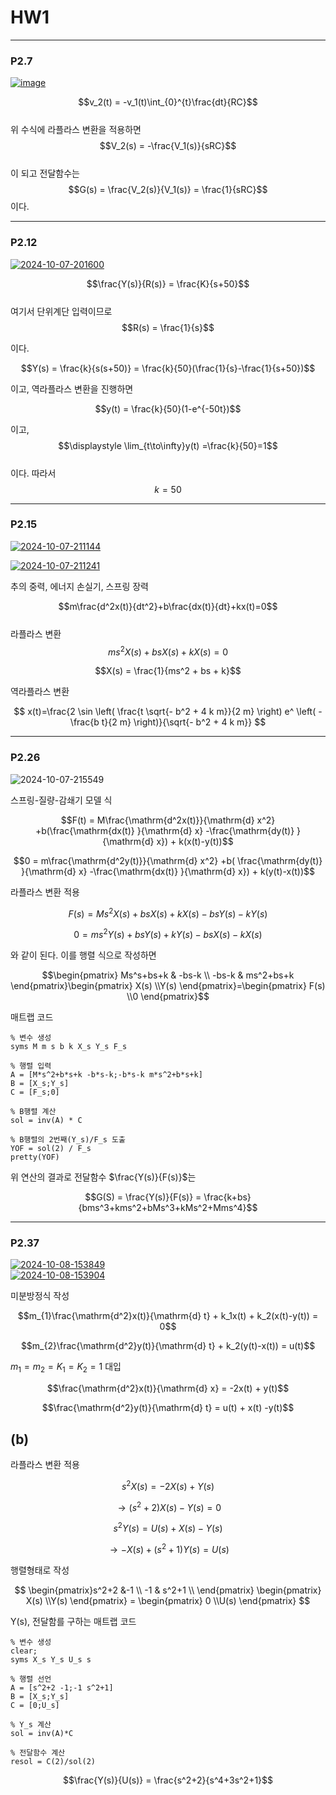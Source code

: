 # HW1
---

### P2.7

<a href="https://ibb.co/9tk3xpj"><img src="https://i.ibb.co/sHdJTgr/image.png" alt="image" border="0"></a>


$$v_2(t) = -v_1(t)\int_{0}^{t}\frac{dt}{RC}$$  
위 수식에 라플라스 변환을 적용하면  
$$V_2(s) = -\frac{V_1(s)}{sRC}$$  
이 되고 전달함수는  
$$G(s) = \frac{V_2(s)}{V_1(s)} = \frac{1}{sRC}$$
이다.

---

### P2.12


<a href="https://ibb.co/fDC69HK"><img src="https://i.ibb.co/KK94DWQ/2024-10-07-201600.jpg" alt="2024-10-07-201600" border="0"></a>

$$\frac{Y(s)}{R(s)} = \frac{K}{s+50}$$  
여기서 단위계단 입력이므로
$$R(s) = \frac{1}{s}$$

이다.

$$Y(s) = \frac{k}{s(s+50)} = \frac{k}{50}(\frac{1}{s}-\frac{1}{s+50})$$

이고, 역라플라스 변환을 진행하면

$$y(t) = \frac{k}{50}(1-e^{-50t})$$

이고,  
$$\displaystyle \lim_{t\to\infty}y(t) =\frac{k}{50}=1$$  
이다. 따라서 $$k = 50$$

---

### P2.15

<a href="https://imgbb.com/"><img src="https://i.ibb.co/DWgbts8/2024-10-07-211144.jpg" alt="2024-10-07-211144" border="0"></a>

<a href="https://imgbb.com/"><img src="https://i.ibb.co/jr3vPkx/2024-10-07-211241.jpg" alt="2024-10-07-211241" border="0"></a>


추의 중력, 에너지 손실기, 스프링 장력

$$m\frac{d^2x(t)}{dt^2}+b\frac{dx(t)}{dt}+kx(t)=0$$  
라플라스 변환  
$$ms^2X(s)+bsX(s)+kX(s) = 0$$

$$X(s) = \frac{1}{ms^2 + bs + k}$$

역라플라스 변환

$$
x(t)=\frac{2 \sin \left( \frac{t \sqrt{- b^2 + 4 k m}}{2 m} \right) e^ \left( -\frac{b t}{2 m} \right)}{\sqrt{- b^2 + 4 k m}}
$$

---

### P2.26


<img src="https://i.ibb.co/n12LcgB/2024-10-07-215549.jpg" alt="2024-10-07-215549" border="0">

스프링-질량-감쇄기 모델 식

$$F(t) = M\frac{\mathrm{d^2x(t)}}{\mathrm{d} x^2} +b(\frac{\mathrm{dx(t)} }{\mathrm{d} x} -\frac{\mathrm{dy(t)} }{\mathrm{d} x}) + k(x(t)-y(t))$$

$$0 = m\frac{\mathrm{d^2y(t)}}{\mathrm{d} x^2} +b( \frac{\mathrm{dy(t)} }{\mathrm{d} x} -\frac{\mathrm{dx(t)} }{\mathrm{d} x}) + k(y(t)-x(t))$$

라플라스 변환 적용

$$F(s) = Ms^2X(s) +bsX(s) + kX(s) - bsY(s) - kY(s)$$

$$0 = ms^2Y(s) +bsY(s) + kY(s) - bsX(s) - kX(s)$$

와 같이 된다. 이를 행렬 식으로 작성하면

$$\begin{pmatrix}
Ms^s+bs+k & -bs-k \\
 -bs-k  & ms^2+bs+k
\end{pmatrix}\begin{pmatrix}
X(s) \\Y(s)
\end{pmatrix}=\begin{pmatrix}
F(s) \\0
\end{pmatrix}$$


매트랩 코드

```
% 변수 생성
syms M m s b k X_s Y_s F_s

% 행렬 입력
A = [M*s^2+b*s+k -b*s-k;-b*s-k m*s^2+b*s+k]
B = [X_s;Y_s]
C = [F_s;0]

% B행렬 계산
sol = inv(A) * C

% B행렬의 2번째(Y_s)/F_s 도출
YOF = sol(2) / F_s
pretty(YOF)
```


위 연산의 결과로 전달함수 $\frac{Y(s)}{F(s)}$는


$$G(S) = \frac{Y(s)}{F(s)} = \frac{k+bs}{bms^3+kms^2+bMs^3+kMs^2+Mms^4}$$

---

### P2.37

<a href="https://imgbb.com/"><img src="https://i.ibb.co/dk5sP9M/2024-10-08-153849.jpg" alt="2024-10-08-153849" border="0"></a>  
<a href="https://imgbb.com/"><img src="https://i.ibb.co/7GFtR9x/2024-10-08-153904.jpg" alt="2024-10-08-153904" border="0"></a>

미분방정식 작성

$$m_{1}\frac{\mathrm{d^2}x(t)}{\mathrm{d} t} + k_1x(t) + k_2(x(t)-y(t)) = 0$$

$$m_{2}\frac{\mathrm{d^2}y(t)}{\mathrm{d} t} + k_2(y(t)-x(t)) = u(t)$$

$m_1 = m_2 = K_1 = K_2 = 1$ 대입

$$\frac{\mathrm{d^2}x(t)}{\mathrm{d} x} = -2x(t) + y(t)$$

$$\frac{\mathrm{d^2}y(t)}{\mathrm{d} t} = u(t) + x(t) -y(t)$$


## (b)

라플라스 변환 적용

$$s^2X(s) = -2X(s) + Y(s)$$

$$\to (s^2+2)X(s) - Y(s) = 0$$

$$s^2Y(s) = U(s) + X(s) - Y(s)$$

$$\to -X(s) + (s^2 + 1)Y(s) = U(s)$$

행렬형태로 작성

$$
\begin{pmatrix}s^2+2 &-1  \\
-1 & s^2+1 \\
\end{pmatrix}  \begin{pmatrix}
X(s) \\Y(s)
\end{pmatrix} = \begin{pmatrix}
0 \\U(s)
\end{pmatrix}
$$

Y(s), 전달함를 구하는 매트랩 코드

```
% 변수 생성
clear;
syms X_s Y_s U_s s

% 행렬 선언
A = [s^2+2 -1;-1 s^2+1]
B = [X_s;Y_s]
C = [0;U_s]

% Y_s 계산
sol = inv(A)*C

% 전달함수 계산
resol = C(2)/sol(2)

```

$$\frac{Y(s)}{U(s)} = \frac{s^2+2}{s^4+3s^2+1}$$
